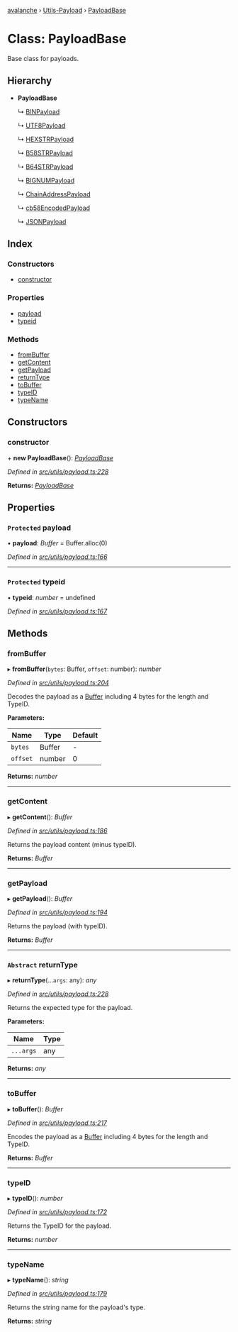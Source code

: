 [avalanche](../README.md) › [Utils-Payload](../modules/utils_payload.md) › [PayloadBase](utils_payload.payloadbase.md)

# Class: PayloadBase

Base class for payloads.

## Hierarchy

* **PayloadBase**

  ↳ [BINPayload](utils_payload.binpayload.md)

  ↳ [UTF8Payload](utils_payload.utf8payload.md)

  ↳ [HEXSTRPayload](utils_payload.hexstrpayload.md)

  ↳ [B58STRPayload](utils_payload.b58strpayload.md)

  ↳ [B64STRPayload](utils_payload.b64strpayload.md)

  ↳ [BIGNUMPayload](utils_payload.bignumpayload.md)

  ↳ [ChainAddressPayload](utils_payload.chainaddresspayload.md)

  ↳ [cb58EncodedPayload](utils_payload.cb58encodedpayload.md)

  ↳ [JSONPayload](utils_payload.jsonpayload.md)

## Index

### Constructors

* [constructor](utils_payload.payloadbase.md#constructor)

### Properties

* [payload](utils_payload.payloadbase.md#protected-payload)
* [typeid](utils_payload.payloadbase.md#protected-typeid)

### Methods

* [fromBuffer](utils_payload.payloadbase.md#frombuffer)
* [getContent](utils_payload.payloadbase.md#getcontent)
* [getPayload](utils_payload.payloadbase.md#getpayload)
* [returnType](utils_payload.payloadbase.md#abstract-returntype)
* [toBuffer](utils_payload.payloadbase.md#tobuffer)
* [typeID](utils_payload.payloadbase.md#typeid)
* [typeName](utils_payload.payloadbase.md#typename)

## Constructors

###  constructor

\+ **new PayloadBase**(): *[PayloadBase](utils_payload.payloadbase.md)*

*Defined in [src/utils/payload.ts:228](https://github.com/ava-labs/avalanchejs/blob/9282770/src/utils/payload.ts#L228)*

**Returns:** *[PayloadBase](utils_payload.payloadbase.md)*

## Properties

### `Protected` payload

• **payload**: *Buffer* = Buffer.alloc(0)

*Defined in [src/utils/payload.ts:166](https://github.com/ava-labs/avalanchejs/blob/9282770/src/utils/payload.ts#L166)*

___

### `Protected` typeid

• **typeid**: *number* = undefined

*Defined in [src/utils/payload.ts:167](https://github.com/ava-labs/avalanchejs/blob/9282770/src/utils/payload.ts#L167)*

## Methods

###  fromBuffer

▸ **fromBuffer**(`bytes`: Buffer, `offset`: number): *number*

*Defined in [src/utils/payload.ts:204](https://github.com/ava-labs/avalanchejs/blob/9282770/src/utils/payload.ts#L204)*

Decodes the payload as a [Buffer](https://github.com/feross/buffer) including 4 bytes for the length and TypeID.

**Parameters:**

Name | Type | Default |
------ | ------ | ------ |
`bytes` | Buffer | - |
`offset` | number | 0 |

**Returns:** *number*

___

###  getContent

▸ **getContent**(): *Buffer*

*Defined in [src/utils/payload.ts:186](https://github.com/ava-labs/avalanchejs/blob/9282770/src/utils/payload.ts#L186)*

Returns the payload content (minus typeID).

**Returns:** *Buffer*

___

###  getPayload

▸ **getPayload**(): *Buffer*

*Defined in [src/utils/payload.ts:194](https://github.com/ava-labs/avalanchejs/blob/9282770/src/utils/payload.ts#L194)*

Returns the payload (with typeID).

**Returns:** *Buffer*

___

### `Abstract` returnType

▸ **returnType**(...`args`: any): *any*

*Defined in [src/utils/payload.ts:228](https://github.com/ava-labs/avalanchejs/blob/9282770/src/utils/payload.ts#L228)*

Returns the expected type for the payload.

**Parameters:**

Name | Type |
------ | ------ |
`...args` | any |

**Returns:** *any*

___

###  toBuffer

▸ **toBuffer**(): *Buffer*

*Defined in [src/utils/payload.ts:217](https://github.com/ava-labs/avalanchejs/blob/9282770/src/utils/payload.ts#L217)*

Encodes the payload as a [Buffer](https://github.com/feross/buffer) including 4 bytes for the length and TypeID.

**Returns:** *Buffer*

___

###  typeID

▸ **typeID**(): *number*

*Defined in [src/utils/payload.ts:172](https://github.com/ava-labs/avalanchejs/blob/9282770/src/utils/payload.ts#L172)*

Returns the TypeID for the payload.

**Returns:** *number*

___

###  typeName

▸ **typeName**(): *string*

*Defined in [src/utils/payload.ts:179](https://github.com/ava-labs/avalanchejs/blob/9282770/src/utils/payload.ts#L179)*

Returns the string name for the payload's type.

**Returns:** *string*
